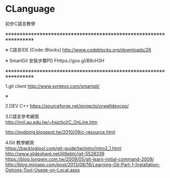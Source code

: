 # CLanguage
初步C語言教學


※※※※※※※※※※※※※※※※※※※※※※※※※※※※※※※※※※※※※※※※※※※※※※※※※※※※※※※※※※※※※※※※※※

※ C語言IDE [Code::Blocks] http://www.codeblocks.org/downloads/26

※ SmartGit 安裝步驟PD Fhttps://goo.gl/B9cH3H <br/>

※※※※※※※※※※※※※※※※※※※※※※※※※※※※※※※※※※※※※※※※※※※※※※※※※※※※※※※※※※※※※※※※※※


1.git client http://www.syntevo.com/smartgit/<br/>

※


2.DEV C++ https://sourceforge.net/projects/orwelldevcpp/<br/>

3.C語言參考網頁<br/>
http://imil.au.edu.tw/~hsichcl/C_OnLine.htm<br/>

http://pydoing.blogspot.tw/2010/09/c-resource.html<br/>

4.Git 教學網頁<br/>
https://backlogtool.com/git-guide/tw/intro/intro2_1.html<br/>
http://www.slideshare.net/littlebtc/git-5528339<br/>
https://blog.longwin.com.tw/2009/05/git-learn-initial-command-2009/<br/>
http://blog.miniasp.com/post/2013/08/18/Learning-Git-Part-1-Installation-Options-Tool-Usage-on-Local.aspx<br/>
